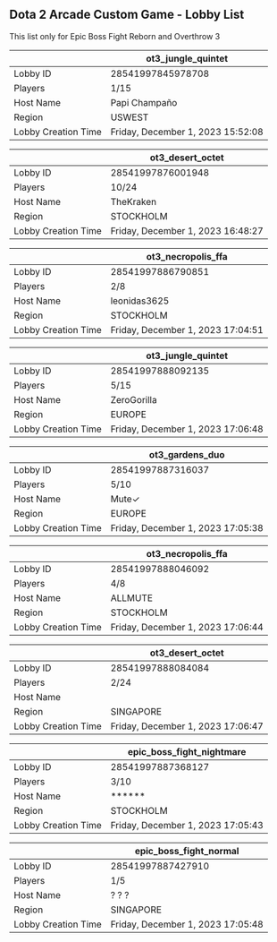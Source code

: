 ## Dota 2 Arcade Custom Game - Lobby List

This list only for Epic Boss Fight Reborn and Overthrow 3

|  | ot3_jungle_quintet |
| ------ | ------ |
| Lobby ID | 28541997845978708 |
| Players | 1/15 |
| Host Name | Papi Champaño |
| Region | USWEST |
| Lobby Creation Time | Friday, December 1, 2023 15:52:08 |


|  | ot3_desert_octet |
| ------ | ------ |
| Lobby ID | 28541997876001948 |
| Players | 10/24 |
| Host Name | TheKraken |
| Region | STOCKHOLM |
| Lobby Creation Time | Friday, December 1, 2023 16:48:27 |


|  | ot3_necropolis_ffa |
| ------ | ------ |
| Lobby ID | 28541997886790851 |
| Players | 2/8 |
| Host Name | leonidas3625 |
| Region | STOCKHOLM |
| Lobby Creation Time | Friday, December 1, 2023 17:04:51 |


|  | ot3_jungle_quintet |
| ------ | ------ |
| Lobby ID | 28541997888092135 |
| Players | 5/15 |
| Host Name | ZeroGorilla |
| Region | EUROPE |
| Lobby Creation Time | Friday, December 1, 2023 17:06:48 |


|  | ot3_gardens_duo |
| ------ | ------ |
| Lobby ID | 28541997887316037 |
| Players | 5/10 |
| Host Name | Mute✓ |
| Region | EUROPE |
| Lobby Creation Time | Friday, December 1, 2023 17:05:38 |


|  | ot3_necropolis_ffa |
| ------ | ------ |
| Lobby ID | 28541997888046092 |
| Players | 4/8 |
| Host Name | ALLMUTE |
| Region | STOCKHOLM |
| Lobby Creation Time | Friday, December 1, 2023 17:06:44 |


|  | ot3_desert_octet |
| ------ | ------ |
| Lobby ID | 28541997888084084 |
| Players | 2/24 |
| Host Name | <blank> |
| Region | SINGAPORE |
| Lobby Creation Time | Friday, December 1, 2023 17:06:47 |


|  | epic_boss_fight_nightmare |
| ------ | ------ |
| Lobby ID | 28541997887368127 |
| Players | 3/10 |
| Host Name | ****** |
| Region | STOCKHOLM |
| Lobby Creation Time | Friday, December 1, 2023 17:05:43 |


|  | epic_boss_fight_normal |
| ------ | ------ |
| Lobby ID | 28541997887427910 |
| Players | 1/5 |
| Host Name | ? ? ? |
| Region | SINGAPORE |
| Lobby Creation Time | Friday, December 1, 2023 17:05:48 |


